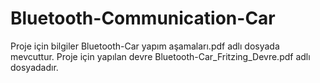 # Bluetooth-Communication-Car
Proje için bilgiler Bluetooth-Car yapım aşamaları.pdf adlı dosyada mevcuttur.
Proje için yapılan devre Bluetooth-Car_Fritzing_Devre.pdf adlı dosyadadır.
